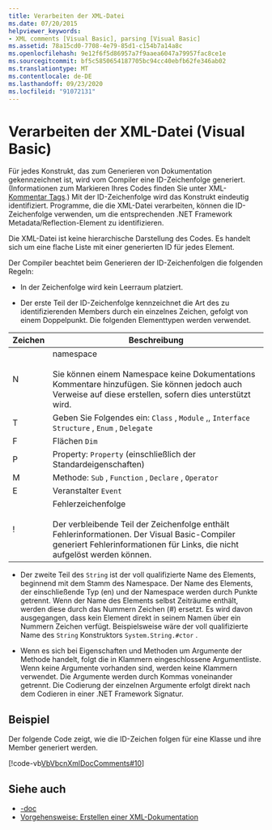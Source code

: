 ```yaml
---
title: Verarbeiten der XML-Datei
ms.date: 07/20/2015
helpviewer_keywords:
- XML comments [Visual Basic], parsing [Visual Basic]
ms.assetid: 78a15cd0-7708-4e79-85d1-c154b7a14a8c
ms.openlocfilehash: 9e12f6f5d86957a7f9aaea6047a79957fac8ce1e
ms.sourcegitcommit: bf5c5850654187705bc94cc40ebfb62fe346ab02
ms.translationtype: MT
ms.contentlocale: de-DE
ms.lasthandoff: 09/23/2020
ms.locfileid: "91072131"
---
```

# <a name="processing-the-xml-file-visual-basic"></a>Verarbeiten der XML-Datei (Visual Basic)

Für jedes Konstrukt, das zum Generieren von Dokumentation gekennzeichnet ist, wird vom Compiler eine ID-Zeichenfolge generiert. (Informationen zum Markieren Ihres Codes finden Sie unter XML- [Kommentar Tags](../../language-reference/xmldoc/index.md).) Mit der ID-Zeichenfolge wird das Konstrukt eindeutig identifiziert. Programme, die die XML-Datei verarbeiten, können die ID-Zeichenfolge verwenden, um die entsprechenden .NET Framework Metadata/Reflection-Element zu identifizieren.  
  
 Die XML-Datei ist keine hierarchische Darstellung des Codes. Es handelt sich um eine flache Liste mit einer generierten ID für jedes Element.  
  
 Der Compiler beachtet beim Generieren der ID-Zeichenfolgen die folgenden Regeln:  
  
- In der Zeichenfolge wird kein Leerraum platziert.  
  
- Der erste Teil der ID-Zeichenfolge kennzeichnet die Art des zu identifizierenden Members durch ein einzelnes Zeichen, gefolgt von einem Doppelpunkt. Die folgenden Elementtypen werden verwendet.  
  
|Zeichen|Beschreibung|  
|---|---|  
|N|namespace<br /><br /> Sie können einem Namespace keine Dokumentations Kommentare hinzufügen. Sie können jedoch auch Verweise auf diese erstellen, sofern dies unterstützt wird.|  
|T|Geben Sie Folgendes ein: `Class` , `Module` ,, `Interface` `Structure` , `Enum` , `Delegate`|  
|F|Flächen `Dim`|  
|P|Property: `Property` (einschließlich der Standardeigenschaften)|  
|M|Methode: `Sub` , `Function` , `Declare` , `Operator`|  
|E|Veranstalter `Event`|  
|!|Fehlerzeichenfolge<br /><br /> Der verbleibende Teil der Zeichenfolge enthält Fehlerinformationen. Der Visual Basic-Compiler generiert Fehlerinformationen für Links, die nicht aufgelöst werden können.|  
  
- Der zweite Teil des `String` ist der voll qualifizierte Name des Elements, beginnend mit dem Stamm des Namespace. Der Name des Elements, der einschließende Typ (en) und der Namespace werden durch Punkte getrennt. Wenn der Name des Elements selbst Zeiträume enthält, werden diese durch das Nummern Zeichen (#) ersetzt. Es wird davon ausgegangen, dass kein Element direkt in seinem Namen über ein Nummern Zeichen verfügt. Beispielsweise wäre der voll qualifizierte Name des `String` Konstruktors `System.String.#ctor` .  
  
- Wenn es sich bei Eigenschaften und Methoden um Argumente der Methode handelt, folgt die in Klammern eingeschlossene Argumentliste. Wenn keine Argumente vorhanden sind, werden keine Klammern verwendet. Die Argumente werden durch Kommas voneinander getrennt. Die Codierung der einzelnen Argumente erfolgt direkt nach dem Codieren in einer .NET Framework Signatur.  
  
## <a name="example"></a>Beispiel  

 Der folgende Code zeigt, wie die ID-Zeichen folgen für eine Klasse und ihre Member generiert werden.  
  
 [!code-vb[VbVbcnXmlDocComments#10](~/samples/snippets/visualbasic/VS_Snippets_VBCSharp/VbVbcnXmlDocComments/VB/Class1.vb#10)]  
  
## <a name="see-also"></a>Siehe auch

- [-doc](../../reference/command-line-compiler/doc.md)
- [Vorgehensweise: Erstellen einer XML-Dokumentation](how-to-create-xml-documentation.md)
